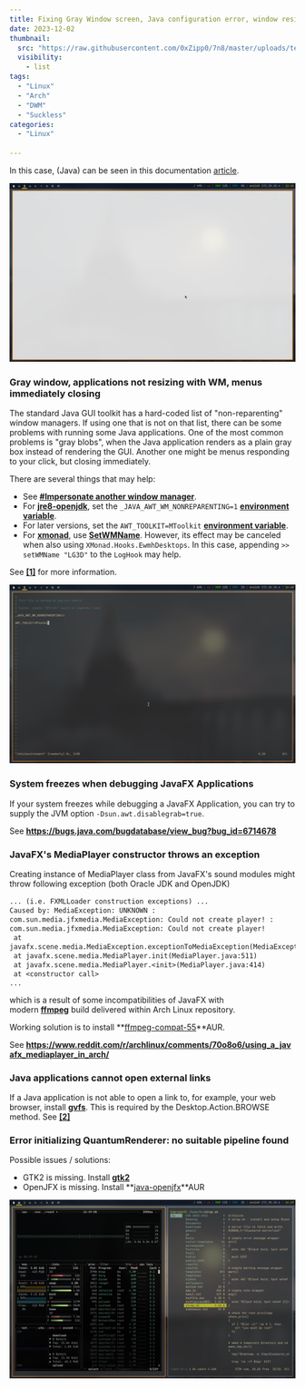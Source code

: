 ```yaml
---
title: Fixing Gray Window screen, Java configuration error, window resize error
date: 2023-12-02
thumbnail:
  src: "https://raw.githubusercontent.com/0xZipp0/7n8/master/uploads/term.png"
  visibility:
    - list
tags:
  - "Linux"
  - "Arch"
  - "DWM"
  - "Suckless"
categories:
  - "Linux"

---
```



In this case, (Java) can be seen in this documentation [article](https://wiki.archlinux.org/title/Java#).

<!--more-->

![image](images/dir.jpg)

### ****Gray window, applications not resizing with WM, menus immediately closing****

The standard Java GUI toolkit has a hard-coded list of "non-reparenting" window managers. If using one that is not on that list, there can be some problems with running some Java applications. One of the most common problems is "gray blobs", when the Java application renders as a plain gray box instead of rendering the GUI. Another one might be menus responding to your click, but closing immediately.

There are several things that may help:

- See **[#Impersonate another window manager](https://wiki.archlinux.org/title/Java#Impersonate_another_window_manager)**.
- For **[jre8-openjdk](https://archlinux.org/packages/?name=jre8-openjdk)**, set the `_JAVA_AWT_WM_NONREPARENTING=1` **[environment variable](https://wiki.archlinux.org/title/Environment_variable)**.
- For later versions, set the `AWT_TOOLKIT=MToolkit` **[environment variable](https://wiki.archlinux.org/title/Environment_variable)**.
- For **[xmonad](https://wiki.archlinux.org/title/Xmonad)**, use **[SetWMName](https://wiki.haskell.org/Xmonad/Frequently_asked_questions#Using_SetWMName)**. However, its effect may be canceled when also using `XMonad.Hooks.EwmhDesktops`. In this case, appending `>> setWMName "LG3D"` to the `LogHook` may help.

See **[[1]](https://wiki.haskell.org/Xmonad/Frequently_asked_questions#Problems_with_Java_applications.2C_Applet_java_console)** for more information.

![image](images/env.png)

### ****System freezes when debugging JavaFX Applications****

If your system freezes while debugging a JavaFX Application, you can try to supply the JVM option `-Dsun.awt.disablegrab=true`.

See **https://bugs.java.com/bugdatabase/view_bug?bug_id=6714678**

### ****JavaFX's MediaPlayer constructor throws an exception****

Creating instance of MediaPlayer class from JavaFX's sound modules might throw following exception (both Oracle JDK and OpenJDK)

```
... (i.e. FXMLLoader construction exceptions) ...
Caused by: MediaException: UNKNOWN : com.sun.media.jfxmedia.MediaException: Could not create player! : com.sun.media.jfxmedia.MediaException: Could not create player!
 at javafx.scene.media.MediaException.exceptionToMediaException(MediaException.java:146)
 at javafx.scene.media.MediaPlayer.init(MediaPlayer.java:511)
 at javafx.scene.media.MediaPlayer.<init>(MediaPlayer.java:414)
 at <constructor call>
...

```

which is a result of some incompatibilities of JavaFX with modern **[ffmpeg](https://archlinux.org/packages/?name=ffmpeg)** build delivered within Arch Linux repository.

Working solution is to install **[ffmpeg-compat-55](https://aur.archlinux.org/packages/ffmpeg-compat-55/)**AUR.

See **https://www.reddit.com/r/archlinux/comments/70o8o6/using_a_javafx_mediaplayer_in_arch/**

### ****Java applications cannot open external links****

If a Java application is not able to open a link to, for example, your web browser, install **[gvfs](https://archlinux.org/packages/?name=gvfs)**. This is required by the Desktop.Action.BROWSE method. See **[[2]](https://bugs.launchpad.net/ubuntu/+source/openjdk-8/+bug/1574879/comments/2)**

### ****Error initializing QuantumRenderer: no suitable pipeline found****

Possible issues / solutions:

- GTK2 is missing. Install **[gtk2](https://archlinux.org/packages/?name=gtk2)**
- OpenJFX is missing. Install **[java-openjfx](https://aur.archlinux.org/packages/java-openjfx/)**AUR

![image](images/term.png)